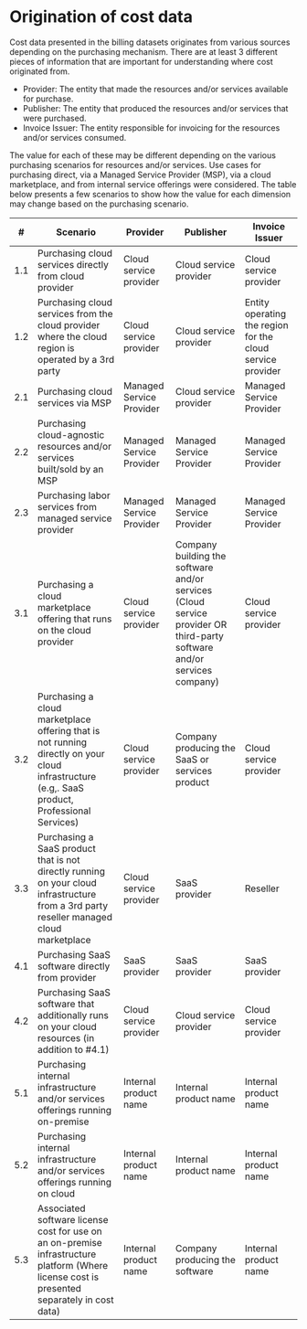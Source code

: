 # Origination of cost data

Cost data presented in the billing datasets originates from various sources depending on the purchasing mechanism. There are at least 3 different pieces of information that are important for understanding where cost originated from.

* Provider: The entity that made the resources and/or services available for purchase.
* Publisher: The entity that produced the resources and/or services that were purchased.
* Invoice Issuer: The entity responsible for invoicing for the resources and/or services consumed.

The value for each of these may be different depending on the various purchasing scenarios for resources and/or services. Use cases for purchasing direct, via a Managed Service Provider (MSP), via a cloud marketplace, and from internal service offerings were considered. The table below presents a few scenarios to show how the value for each dimension may change based on the purchasing scenario.

| #   | Scenario                                                                                                                                      | Provider                 | Publisher                                                                                                              | Invoice Issuer                                              |
|-----|-----------------------------------------------------------------------------------------------------------------------------------------------|--------------------------|------------------------------------------------------------------------------------------------------------------------|------------------------------------------------------------|
| 1.1 | Purchasing cloud services directly from cloud provider                                                                                        | Cloud service provider   | Cloud service provider                                                                                                 | Cloud service provider                                     |
| 1.2 | Purchasing cloud services from the cloud provider where the cloud region is operated by a 3rd party                                           | Cloud service provider   | Cloud service provider                                                                                                 | Entity operating the region for the cloud service provider |
| 2.1 | Purchasing cloud services via MSP                                                                                                             | Managed Service Provider | Cloud service provider                                                                                                 | Managed Service Provider                                   |
| 2.2 | Purchasing cloud-agnostic resources and/or services built/sold by an MSP                                                                      | Managed Service Provider | Managed Service Provider                                                                                               | Managed Service Provider                                   |
| 2.3 | Purchasing labor services from managed service provider                                                                                       | Managed Service Provider | Managed Service Provider                                                                                               | Managed Service Provider                                   |
| 3.1 | Purchasing a cloud marketplace offering that runs on the cloud provider                                                                       | Cloud service provider   | Company building the software and/or services (Cloud service provider OR third-party software and/or services company) | Cloud service provider                                     |
| 3.2 | Purchasing a cloud marketplace offering that is not running directly on your cloud infrastructure (e.g,. SaaS product, Professional Services) | Cloud service provider   | Company producing the SaaS or services product                                                                         | Cloud service provider                                     |
| 3.3 | Purchasing a SaaS product that is not directly running on your cloud infrastructure from a 3rd party reseller managed cloud marketplace       | Cloud service provider   | SaaS provider                                                                                                          | Reseller                                                   |
| 4.1 | Purchasing SaaS software directly from provider                                                                                               | SaaS provider            | SaaS provider                                                                                                          | SaaS provider                                              |
| 4.2 | Purchasing SaaS software that additionally runs on your cloud resources (in addition to #4.1)                                                 | Cloud service provider   | Cloud service provider                                                                                                 | Cloud service provider                                     |
| 5.1 | Purchasing internal infrastructure and/or services offerings running on-premise                                                               | Internal product name    | Internal product name                                                                                                  | Internal product name                                      |
| 5.2 | Purchasing internal infrastructure and/or services offerings running on cloud                                                                 | Internal product name    | Internal product name                                                                                                  | Internal product name                                      |
| 5.3 | Associated software license cost for use on an on-premise infrastructure platform (Where license cost is presented separately in cost data)   | Internal product name    | Company producing the software                                                                                         | Internal product name                                      |
